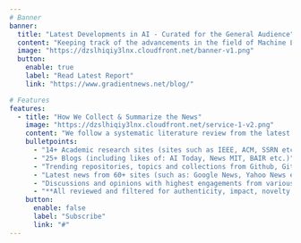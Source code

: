 ```yaml
---
# Banner
banner:
  title: "Latest Developments in AI - Curated for the General Audience"
  content: "Keeping track of the advancements in the field of Machine Learning while providing findings in an accessible manner - filtered out from hype and noise."
  image: "https://dzslhiqiy3lnx.cloudfront.net/banner-v1.png"
  button:
    enable: true
    label: "Read Latest Report"
    link: "https://www.gradientnews.net/blog/"

# Features
features:
  - title: "How We Collect & Summarize the News"
    image: "https://dzslhiqiy3lnx.cloudfront.net/service-1-v2.png"
    content: "We follow a systematic literature review from the latest news on machine learning developments, through a variety of sources such as:"
    bulletpoints:
      - "14+ Academic research sites (sites such as IEEE, ACM, SSRN etc.)"
      - "25+ Blogs (including likes of: AI Today, News MIT, BAIR etc.)"
      - "Trending repositories, topics and collections from Github, GitLab."
      - "Latest news from 60+ sites (such as: Google News, Yahoo News etc.)"
      - "Discussions and opinions with highest engagements from various platforms and communities (Linkedin, Sub-Reddits, etc.)"
      - "**All reviewed and filtered for authenticity, impact, novelty with commentary insights from professionals in the field!**"
    button:
      enable: false
      label: "Subscribe"
      link: "#"
---
```

